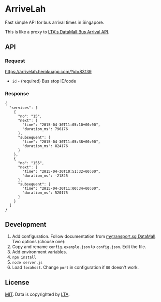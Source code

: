 ArriveLah
===

Fast simple API for bus arrival times in Singapore.

This is like a proxy to [LTA's DataMall Bus Arrival API](http://www.mytransport.sg/content/mytransport/home/dataMall.html).

API
---

### Request

<https://arrivelah.herokuapp.com/?id=83139>

- `id` - (required) Bus stop ID/code

### Response

```
{
  "services": [
    {
      "no": "15",
      "next": {
        "time": "2015-04-30T11:05:10+00:00",
        "duration_ms": 796176
      },
      "subsequent": {
        "time": "2015-04-30T11:05:38+00:00",
        "duration_ms": 824176
      }
    },
    {
      "no": "155",
      "next": {
        "time": "2015-04-30T10:51:32+00:00",
        "duration_ms": -21825
      },
      "subsequent": {
        "time": "2015-04-30T11:00:34+00:00",
        "duration_ms": 520175
      }
    }
  ]
}
```

Development
---

1. Add configuration. Follow documentation from [mytransport.sg DataMall](http://www.mytransport.sg/content/mytransport/home/dataMall.html). Two options (choose one):
  1. Copy and rename `config.example.json` to `config.json`. Edit the file.
  2. Add environment variables.
2. `npm install`
3. `node server.js`
4. Load `locahost`. Change `port` in configuration if `80` doesn't work.

License
---

[MIT](http://cheeaun.mit-license.org/). Data is copyrighted by [LTA](http://www.mytransport.sg/).
